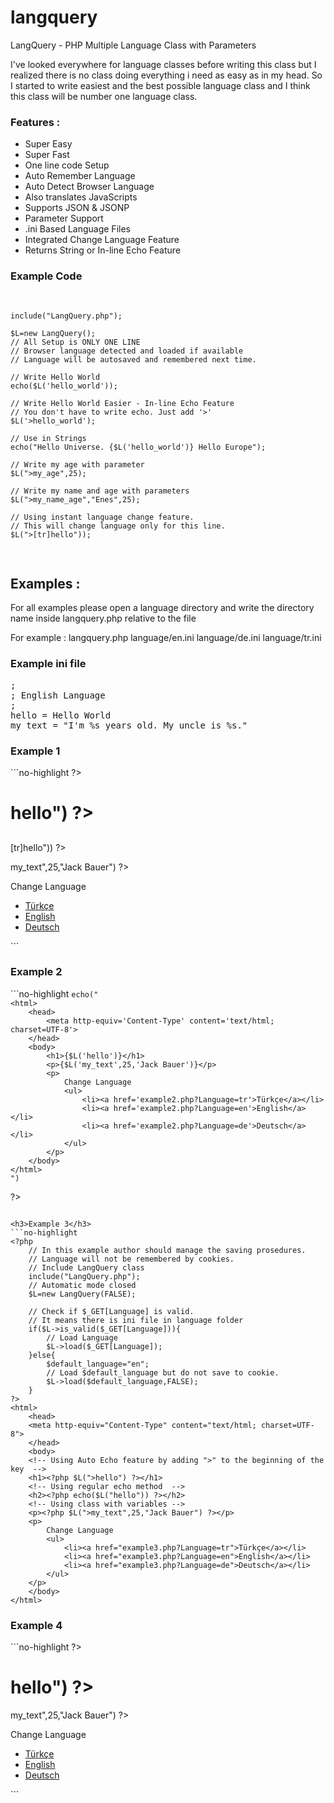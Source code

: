 langquery
=========

 LangQuery - PHP Multiple Language Class with Parameters

I've looked everywhere for language classes before writing this class but I realized there is no class doing everything i need as easy as in my head.
So I started to write easiest and the best possible language class and I think this class will be number one language class.

<h3>Features :</h3>
<ul>
   <li>Super Easy</li>
   <li>Super Fast</li>
   <li>One line code Setup</li>
   <li>Auto Remember Language</li>
   <li>Auto Detect Browser Language</li>
   <li>Also translates JavaScripts</li>
   <li>Supports JSON & JSONP</li>
   <li>Parameter Support</li>
   <li>.ini Based Language Files</li>
   <li>Integrated Change Language Feature</li> 
   <li>Returns String or In-line Echo Feature</li>
</ul>

<h3>Example Code</h3>
<pre>

    include("LangQuery.php");

    $L=new LangQuery();
    // All Setup is ONLY ONE LINE
    // Browser language detected and loaded if available
    // Language will be autosaved and remembered next time.

    // Write Hello World
    echo($L('hello_world'));

    // Write Hello World Easier - In-line Echo Feature
    // You don't have to write echo. Just add '>'
    $L('>hello_world');

    // Use in Strings
    echo("Hello Universe. {$L('hello_world')} Hello Europe");

    // Write my age with parameter
    $L(">my_age",25);

    // Write my name and age with parameters
    $L(">my_name_age","Enes",25);

    // Using instant language change feature.
    // This will change language only for this line. 
    $L(">[tr]hello"));

</pre>

<h2>Examples :</h2>

For all examples please open a language directory and write the directory name inside langquery.php relative to the file

For example : 
	langquery.php
	language/en.ini
	language/de.ini
	language/tr.ini

<h3>Example ini file</h3>
<pre>
;
; English Language
;
hello = Hello World
my_text = "I'm %s years old. My uncle is %s."
</pre>
	
<h3>Example 1</h3>
```no-highlight
<?php
    // Normal usage of the class
    // You can change the language by sending 2 letter language name in any page.
    // Language will be saved into a cookie named 'Language' 
    // Include LangQuery class
    include("LangQuery.php");
    // Everything happens automatically
    $L=new LangQuery();
    
?>
<html>
    <head>
		<meta http-equiv="Content-Type" content="text/html; charset=UTF-8">
    </head>
    <body>
		<!-- Using Auto Echo feature by adding ">" to the beginning of the key	-->
		<h1><?php $L(">hello") ?></h1>
		<!-- Using regular echo method	-->
		<h2><?php echo($L("hello")) ?></h2>
		<!-- Using instant language change feature. This will change language only for this line. -->
		<p><?php echo($L(">[tr]hello")) ?></p>
		<!-- Using with variables -->
		<p><?php $L(">my_text",25,"Jack Bauer") ?></p>
		<p>
		    Change Language
		    <ul>
			<li><a href="example1.php?Language=tr">Türkçe</a></li>
			<li><a href="example1.php?Language=en">English</a></li>
			<li><a href="example1.php?Language=de">Deutsch</a></li>
		    </ul>
		</p>
    </body>
</html>
```

<h3>Example 2</h3>
```no-highlight
<?php
    // Using Language class inside strings.
    // Include LangQuery class
    include("LangQuery.php");
    // Everything happens automatically
    $L=new LangQuery();
    
    echo("
	<html>
	    <head>
			<meta http-equiv='Content-Type' content='text/html; charset=UTF-8'>
	    </head>
	    <body>
			<h1>{$L('hello')}</h1>
			<p>{$L('my_text',25,'Jack Bauer')}</p>
			<p>
			    Change Language
			    <ul>
					<li><a href='example2.php?Language=tr'>Türkçe</a></li>
					<li><a href='example2.php?Language=en'>English</a></li>
					<li><a href='example2.php?Language=de'>Deutsch</a></li>
			    </ul>
			</p>
	    </body>
	</html>
    ")
?>
```

<h3>Example 3</h3>
```no-highlight
<?php
    // In this example author should manage the saving prosedures.
    // Language will not be remembered by cookies.
    // Include LangQuery class
    include("LangQuery.php");
    // Automatic mode closed
    $L=new LangQuery(FALSE);
    
    // Check if $_GET[Language] is valid. 
    // It means there is ini file in language folder
    if($L->is_valid($_GET[Language])){
		// Load Language
		$L->load($_GET[Language]);
    }else{
		$default_language="en";
		// Load $default_language but do not save to cookie.
		$L->load($default_language,FALSE);
    }
?>
<html>
    <head>
	<meta http-equiv="Content-Type" content="text/html; charset=UTF-8">
    </head>
    <body>
	<!-- Using Auto Echo feature by adding ">" to the beginning of the key	-->
	<h1><?php $L(">hello") ?></h1>
	<!-- Using regular echo method	-->
	<h2><?php echo($L("hello")) ?></h2>
	<!-- Using class with variables -->
	<p><?php $L(">my_text",25,"Jack Bauer") ?></p>
	<p>
	    Change Language
	    <ul>
			<li><a href="example3.php?Language=tr">Türkçe</a></li>
			<li><a href="example3.php?Language=en">English</a></li>
			<li><a href="example3.php?Language=de">Deutsch</a></li>
	    </ul>
	</p>
    </body>
</html>
```

<h3>Example 4</h3>
```no-highlight
<?php
    // Using Javascript
    // You can change the language by sending 2 letter language name in any page.
    // Language will be saved into a cookie named 'Language' 
    // Include LangQuery class
    include("LangQuery.php");
    // Everything happens automatically
    $L=new LangQuery();
    
?>
<html>
    <head>
	    <meta http-equiv="Content-Type" content="text/html; charset=UTF-8">
	    <!-- Load the same language with the website -->
	    <script src="langquery.php?js"></script>
		<!-- If you want to use a specific language
		<script src="langquery.php?js&Language=de"></script>
		-->
    </head>
    <body>
		<!-- Use in JS just like in php, with the same method name.	-->
		<h1 onclick="alert($L('hello'))"><?php $L(">hello") ?></h1>
		<p onClick="alert($L('my_text',25,'Jack Bauer'))"><?php $L(">my_text",25,"Jack Bauer") ?></p>
		<p>
		    Change Language
		    <ul>
				<li><a href="example1.php?Language=tr">Türkçe</a></li>
				<li><a href="example1.php?Language=en">English</a></li>
				<li><a href="example1.php?Language=de">Deutsch</a></li>
		    </ul>
		</p>
    </body>
</html>
```
